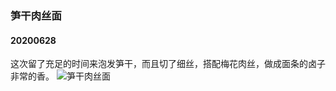 ### 笋干肉丝面
#### 20200628
这次留了充足的时间来泡发笋干，而且切了细丝，搭配梅花肉丝，做成面条的卤子非常的香。
![笋干肉丝面](/resource/20200628笋干肉丝面/image.JPG)
